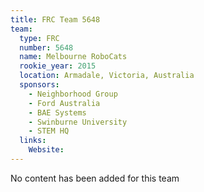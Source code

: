 ```yaml
---
title: FRC Team 5648
team:
  type: FRC
  number: 5648
  name: Melbourne RoboCats
  rookie_year: 2015
  location: Armadale, Victoria, Australia
  sponsors:
    - Neighborhood Group
    - Ford Australia
    - BAE Systems
    - Swinburne University
    - STEM HQ
  links:
    Website: 
---
```

No content has been added for this team